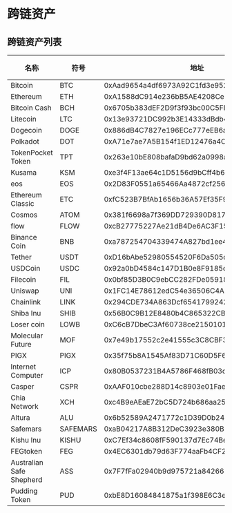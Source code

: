 # 跨链资产

## 跨链资产列表

| 名称      | 符号 | 地址 | 精度  |
|  ----  | ----  | ---- | ---- |
| Bitcoin  | BTC |	0xAad9654a4df6973A92C1fd3e95281F0B37960CCd	|	8	|
| Ethereum |	ETH | 	0xA1588dC914e236bB5AE4208Ce3081246f7A00193	|	18	|
| Bitcoin Cash |	BCH | 	0x6705b383dEF2D9f3f93bc00C5FDe402613d2D695	|	8	|
| Litecoin |	LTC | 	0x13e93721DC992b3E14333dBdb48C0e7Ec55431c3	|	8	|
| Dogecoin |	DOGE | 	0x886dB4C7827e196ECc777eEB6a94C23c79B9467A	|	8	|
| Polkadot |	DOT | 	0xA71e7ae7A5B154f1ED12476a4C54c5Ec6e3426AC	|	10	|
| TokenPocket Token |	TPT | 	0x263e10bE808bafaD9bd62a0998a36d4e6B9fcb19	|	4	|
| Kusama |	KSM | 	0xe3f4F13ae64c1D5156d9bCff4b6a98a70fC32C57	|	12	|
| eos |	EOS | 	0x2D83F0551a65466Aa4872cf25693F4c3e834f602	|	4	|
| Ethereum Classic |	ETC | 	0xfC523B7BfAb1656b36A57Ef35F9D5c738CbF1E6C	|	18	|
| Cosmos |	ATOM | 	0x381f6698a7f369DD729390D817A7BfeB765fB105	|	6	|
| flow |	FLOW | 	0xcB27775227Ae21dB4De6AC3F156139300Cf70aF5	|	8	|
| Binance Coin |	BNB | 	0xa787254704339474A827bd1ee4772c455e3aE7F2	|	18	|
| Tether |	USDT | 	0xD16bAbe52980554520F6Da505dF4d1b124c815a7	|	6	|
| USDCoin |	USDC | 	0x92a0bD4584c147D1B0e8F9185dB0BDa10B05Ed7e	|	6	|
| Filecoin |	FIL | 	0x0bf85D3B0C9ebCC282FDe0591882d12E57E700B3	|	18	|
| Uniswap |	UNI | 	0x1FC14E78612edC54e36506C4A11a1A3bE4fE48aF	|	18	|
| Chainlink |	LINK | 	0x294CDE734A863Dcf65417992424405bCcF3973E7	|	18	|
| Shiba Inu |	SHIB | 	0x56B0C9B12E8480b4C865322CB3d5CEf1c22c1430	|	18	|
| Loser coin	|  LOWB |	0xC6cB7DbeC3Af60738ce2150101191faD2ef91625  | 18 |
| Molecular Future	|  MOF |	0x7e49b17552c2e41555c3C8CBF3bE742796019442  | 18 |
| PIGX	|  PIGX |	0x35f75b8A1545Af83D71C60D5F6cdA71eCBfDC24C  | 18 |
| Internet Computer	|  ICP |	0x80B0537231B4A5786F468fB03cE3B9A761C32688  | 18 |
| Casper	|  CSPR |	0xAAF010cbe288D14c8903e01FaeEFD4F4468C9747  | 18 |
| Chia Network	|  XCH |	0xc4B9eAEaE72bC5D724b686aa2517e4d510bC401b  | 18 |
| Altura	|  ALU |	0x6b52589A2471772c1D39D0b2477ce24647f75318  | 18 |
| Safemars	|  SAFEMARS |	0xaB04217A8B312DeC3923e380B54c848EF9eE389a  | 9 |
| Kishu Inu	|  KISHU |	0xC7Ef34c8608fF590137d7Ec74Be46ac8D509750d  | 9 |
| FEGtoken	|  FEG |	0x4EC6301db79d63F774aaFb4CF263D8c1e6d4cD7b  | 9 |
| Australian Safe Shepherd	|  ASS |	0x7F7fFa02940b9d975721a842665883482D0Dc342  | 9 |
| Pudding Token	|  PUD |	0xbE8D16084841875a1f398E6C3eC00bBfcbFa571b  | 18 |